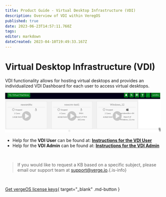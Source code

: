 ```yaml
---
title: Product Guide - Virtual Desktop Infrastructure (VDI)
description: Overview of VDI within VeregOS
published: true
date: 2023-06-23T14:57:11.760Z
tags: 
editor: markdown
dateCreated: 2023-04-10T19:49:33.167Z
---
```


# Virtual Desktop Infrastructure (VDI)

VDI functionality allows for hosting virtual desktops and provides an individualized VDI Dashboard for each user to access virtual desktops.

![vdi.png](/public/userguide-sshots/vdi.png)

-   Help for the **VDI User** can be found at: [**Instructions for the VDI User**](/public/ProductGuide/VDI-User)
-   Help for the **VDI Admin** can be found at: [**Instructions for the VDI Admin**](/public/ProductGuide/VDI-Administrator)

<br>   

   > If you would like to request a KB based on a specific subject, please email our support team at <a href="mailto:support@verge.io?subject=KB Request" target="_blank" rel="noopener noreferrer">support@verge.io.</a>{.is-info}



<br>

[Get vergeOS license keys](https://www.verge.io/test-drive){ target="_blank" .md-button }